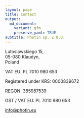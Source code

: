 ```yaml
---
layout: page
title: Contact
output:
  md_document:
    variant: gfm
    preserve_yaml: TRUE
subtitle: Photin sp. Z O.O.
---
```


Lutoslawskiego 15,  
05-080 Klaudyn,  
Poland 


VAT EU: PL 7010 980 653  

Registered under KRS: 0000839672  

REGON: 385987539  
  
GST / VAT EU: PL 7010 980 653  


<info@photin.eu>

